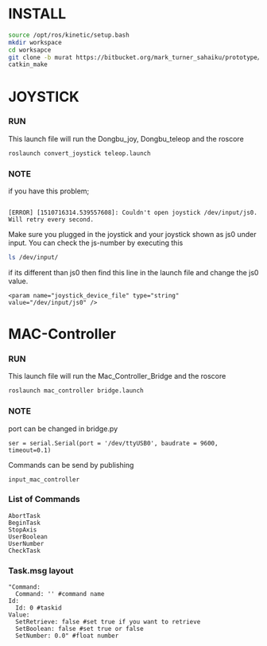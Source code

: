# INSTALL

``` bash 
source /opt/ros/kinetic/setup.bash
mkdir workspace
cd worksapce
git clone -b murat https://bitbucket.org/mark_turner_sahaiku/prototype/src
catkin_make
```
# JOYSTICK
### RUN

This launch file will run the Dongbu_joy, Dongbu_teleop and the roscore

``` bash 
roslaunch convert_joystick teleop.launch
```

### NOTE

if you have this problem;
```

[ERROR] [1510716314.539557608]: Couldn't open joystick /dev/input/js0. Will retry every second.
```
Make sure you plugged in the joystick and your joystick shown as js0 under input.
You can check the js-number by executing this
``` bash 
ls /dev/input/
```
if its different than js0 then find this line in the launch file and change the js0 value.
```
<param name="joystick_device_file" type="string" value="/dev/input/js0" />
```

# MAC-Controller

### RUN 

This launch file will run the Mac_Controller_Bridge and the roscore

``` bash 
roslaunch mac_controller bridge.launch 
```

### NOTE

port can be changed in bridge.py 

```
ser = serial.Serial(port = '/dev/ttyUSB0', baudrate = 9600, timeout=0.1) 
```

Commands can be send by publishing 
```
input_mac_controller
```

### List of Commands
```
AbortTask
BeginTask
StopAxis
UserBoolean
UserNumber
CheckTask
```

### Task.msg layout
```
"Command:
  Command: '' #command name
Id:
  Id: 0 #taskid
Value:
  SetRetrieve: false #set true if you want to retrieve
  SetBoolean: false #set true or false
  SetNumber: 0.0" #float number
```
